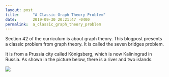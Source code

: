 ```yaml
---
layout: post
title:      "A Classic Graph Theory Problem"
date:       2019-09-30 20:21:47 -0400
permalink:  a_classic_graph_theory_problem
---
```



Section 42 of the curriculum is about graph theory. This blogpost presents a classic problem from graph theory. It is called the seven bridges problem. 

It is from a Prussia city called Königsberg, which is now Kaliningrad in Russia. As shown in the picture below, there is a river and two islands. 

![](https://upload.wikimedia.org/wikipedia/commons/5/5d/Konigsberg_bridges.png)
